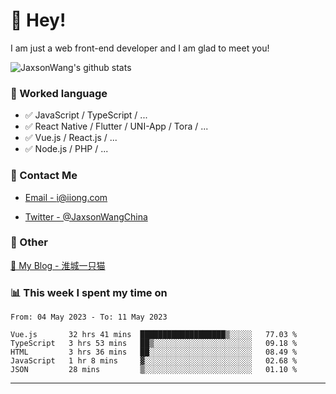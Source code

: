 # 👋 Hey!

I am just a web front-end developer and I am glad to meet you!

![JaxsonWang's github stats](https://github-readme-stats.vercel.app/api?username=JaxsonWang&&show_icons=true&&title_color=1abc9c&&icon_color=1abc9c)


### 📝 Worked language

- ✅ JavaScript / TypeScript / ...
- ✅ React Native / Flutter / UNI-App / Tora / ...
- ✅ Vue.js / React.js / ...
- ✅ Node.js / PHP / ...

### 📮 Contact Me

- [Email - i@iiong.com](mailto:i@iiong.com)

- [Twitter - @JaxsonWangChina](https://twitter.com/JaxsonWangChina)

### 🤪 Other

[📌 My Blog - 淮城一只猫](https://iiong.com)

### 📊 This week I spent my time on

<!--START_SECTION:waka-->

```text
From: 04 May 2023 - To: 11 May 2023

Vue.js       32 hrs 41 mins  ███████████████████▒░░░░░   77.03 %
TypeScript   3 hrs 53 mins   ██▒░░░░░░░░░░░░░░░░░░░░░░   09.18 %
HTML         3 hrs 36 mins   ██░░░░░░░░░░░░░░░░░░░░░░░   08.49 %
JavaScript   1 hr 8 mins     ▓░░░░░░░░░░░░░░░░░░░░░░░░   02.68 %
JSON         28 mins         ▒░░░░░░░░░░░░░░░░░░░░░░░░   01.10 %
```

<!--END_SECTION:waka-->

---
